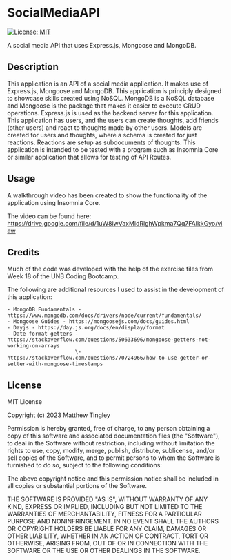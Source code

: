 # SocialMediaAPI

[![License: MIT](https://img.shields.io/badge/License-MIT-yellow.svg)](#license)

A social media API that uses Express.js, Mongoose and MongoDB.

## Description

This application is an API of a social media application. It makes use of Express.js, Mongoose and MongoDB. This application is principly designed to showcase skills created using NoSQL. MongoDB is a NoSQL database and Mongoose is the package that makes it easier to execute CRUD operations. Express.js is used as the backend server for this application. This application has users, and the users can create thoughts, add friends (other users) and react to thoughts made by other users. Models are created for users and thoughts, where a schema is created for just reactions. Reactions are setup as subdocuments of thoughts. This application is intended to be tested with a program such as Insomnia Core or similar application that allows for testing of API Routes.

## Usage

A walkthrough video has been created to show the functionality of the application using Insomnia Core.

The video can be found here: https://drive.google.com/file/d/1uW8iwVaxMidRlghWpkma7Qq7FAIkkGyo/view

## Credits

Much of the code was developed with the help of the exercise files from Week 18 of the UNB Coding Bootcamp.

The following are additional resources I used to assist in the development of this application:

    - MongoDB Fundamentals - https://www.mongodb.com/docs/drivers/node/current/fundamentals/
    - Mongoose Guides - https://mongoosejs.com/docs/guides.html
    - Dayjs - https://day.js.org/docs/en/display/format
    - Date format getters - https://stackoverflow.com/questions/50633696/mongoose-getters-not-working-on-arrays
                          \- https://stackoverflow.com/questions/70724966/how-to-use-getter-or-setter-with-mongoose-timestamps

## License

MIT License

Copyright (c) 2023 Matthew Tingley

Permission is hereby granted, free of charge, to any person obtaining a copy
of this software and associated documentation files (the "Software"), to deal
in the Software without restriction, including without limitation the rights
to use, copy, modify, merge, publish, distribute, sublicense, and/or sell
copies of the Software, and to permit persons to whom the Software is
furnished to do so, subject to the following conditions:

The above copyright notice and this permission notice shall be included in all
copies or substantial portions of the Software.

THE SOFTWARE IS PROVIDED "AS IS", WITHOUT WARRANTY OF ANY KIND, EXPRESS OR
IMPLIED, INCLUDING BUT NOT LIMITED TO THE WARRANTIES OF MERCHANTABILITY,
FITNESS FOR A PARTICULAR PURPOSE AND NONINFRINGEMENT. IN NO EVENT SHALL THE
AUTHORS OR COPYRIGHT HOLDERS BE LIABLE FOR ANY CLAIM, DAMAGES OR OTHER
LIABILITY, WHETHER IN AN ACTION OF CONTRACT, TORT OR OTHERWISE, ARISING FROM,
OUT OF OR IN CONNECTION WITH THE SOFTWARE OR THE USE OR OTHER DEALINGS IN THE
SOFTWARE.
